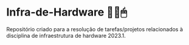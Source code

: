 # Infra-de-Hardware 💾💽🖱
Repositório criado para a resolução de tarefas/projetos relacionados à disciplina de infraestrutura de hardware 2023.1.

